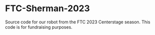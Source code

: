 # FTC-Sherman-2023
Source code for our robot from the FTC 2023 Centerstage season. This code is for fundraising purposes.